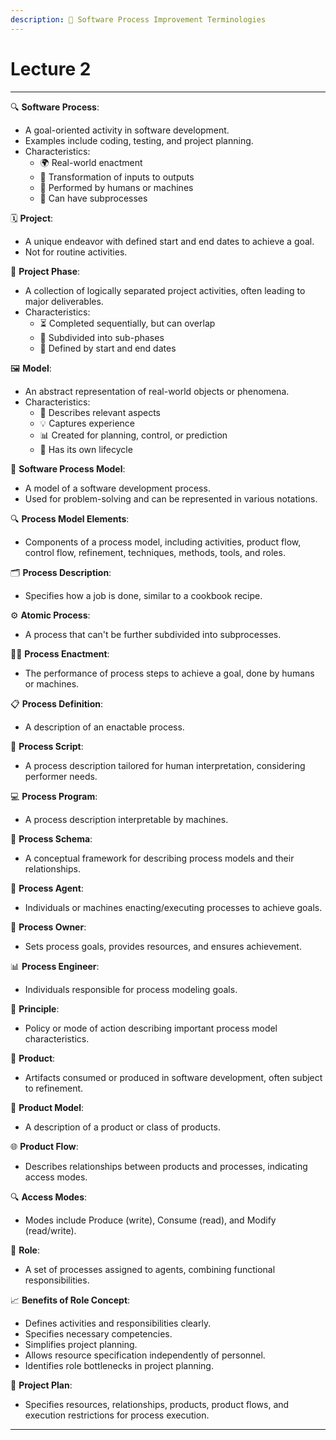 ```yaml
---
description: 📘 Software Process Improvement Terminologies
---
```


# Lecture 2

***

🔍 **Software Process**:

* A goal-oriented activity in software development.
* Examples include coding, testing, and project planning.
* Characteristics:
  * 🌍 Real-world enactment
  * 🔄 Transformation of inputs to outputs
  * 👤 Performed by humans or machines
  * 🔄 Can have subprocesses

🗓️ **Project**:

* A unique endeavor with defined start and end dates to achieve a goal.
* Not for routine activities.

🚀 **Project Phase**:

* A collection of logically separated project activities, often leading to major deliverables.
* Characteristics:
  * ⏳ Completed sequentially, but can overlap
  * 🔀 Subdivided into sub-phases
  * 📅 Defined by start and end dates

🖼️ **Model**:

* An abstract representation of real-world objects or phenomena.
* Characteristics:
  * 📄 Describes relevant aspects
  * 💡 Captures experience
  * 📊 Created for planning, control, or prediction
  * 🔄 Has its own lifecycle

🔧 **Software Process Model**:

* A model of a software development process.
* Used for problem-solving and can be represented in various notations.

🔍 **Process Model Elements**:

* Components of a process model, including activities, product flow, control flow, refinement, techniques, methods, tools, and roles.

🗂️ **Process Description**:

* Specifies how a job is done, similar to a cookbook recipe.

⚙️ **Atomic Process**:

* A process that can't be further subdivided into subprocesses.

🏃‍♂️ **Process Enactment**:

* The performance of process steps to achieve a goal, done by humans or machines.

📋 **Process Definition**:

* A description of an enactable process.

📜 **Process Script**:

* A process description tailored for human interpretation, considering performer needs.

💻 **Process Program**:

* A process description interpretable by machines.

🔲 **Process Schema**:

* A conceptual framework for describing process models and their relationships.

👤 **Process Agent**:

* Individuals or machines enacting/executing processes to achieve goals.

🔐 **Process Owner**:

* Sets process goals, provides resources, and ensures achievement.

📊 **Process Engineer**:

* Individuals responsible for process modeling goals.

📜 **Principle**:

* Policy or mode of action describing important process model characteristics.

🧰 **Product**:

* Artifacts consumed or produced in software development, often subject to refinement.

📝 **Product Model**:

* A description of a product or class of products.

🌐 **Product Flow**:

* Describes relationships between products and processes, indicating access modes.

🔍 **Access Modes**:

* Modes include Produce (write), Consume (read), and Modify (read/write).

👥 **Role**:

* A set of processes assigned to agents, combining functional responsibilities.

📈 **Benefits of Role Concept**:

* Defines activities and responsibilities clearly.
* Specifies necessary competencies.
* Simplifies project planning.
* Allows resource specification independently of personnel.
* Identifies role bottlenecks in project planning.

📅 **Project Plan**:

* Specifies resources, relationships, products, product flows, and execution restrictions for process execution.

***
